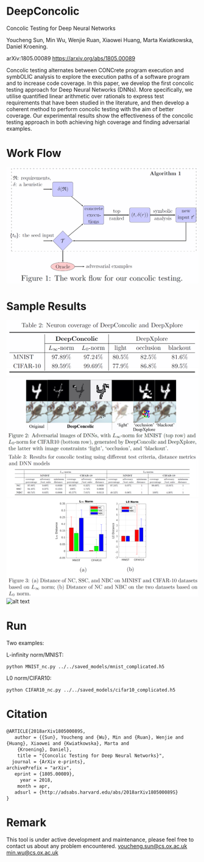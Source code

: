 # DeepConcolic
Concolic Testing for Deep Neural Networks

Youcheng Sun, Min Wu, Wenjie Ruan, Xiaowei Huang, Marta Kwiatkowska, Daniel Kroening.

arXiv:1805.00089 https://arxiv.org/abs/1805.00089

Concolic testing alternates between CONCrete program execution and symbOLIC analysis to explore the execution paths of a software program and to increase code coverage. In this paper, we develop the first concolic testing approach for Deep Neural Networks (DNNs). More specifically, we utilise quantified linear arithmetic over rationals to express test requirements that have been studied in the literature, and then develop a coherent method to perform concolic testing with the aim of better coverage. Our experimental results show the effectiveness of the concolic testing approach in both achieving high coverage and finding adversarial examples.

# Work Flow
![alt text](PaperData/Work_Flow.png)

# Sample Results
![alt text](PaperData/Neuron_Coverage.png)
![alt text](PaperData/Adversarial_Examples.png)
![alt text](PaperData/Concolic_Testing_Results.png)
![alt text](PaperData/Distance_Comparison.png)
![alt text](PaperData/Lipschitz_Constant_CoverageDistance_Comparison.png)

# Run
Two examples:

L-infinity norm/MNIST:
```
python MNIST_nc.py ../../saved_models/mnist_complicated.h5
```

L0 norm/CIFAR10:
```
python CIFAR10_nc.py ../../saved_models/cifar10_complicated.h5
```

# Citation

```
@ARTICLE{2018arXiv180500089S,
   author = {{Sun}, Youcheng and {Wu}, Min and {Ruan}, Wenjie and {Huang}, Xiaowei and {Kwiatkowska}, Marta and 
	{Kroening}, Daniel},
    title = "{Concolic Testing for Deep Neural Networks}",
  journal = {ArXiv e-prints},
archivePrefix = "arXiv",
   eprint = {1805.00089},
     year = 2018,
    month = apr,
   adsurl = {http://adsabs.harvard.edu/abs/2018arXiv180500089S}
}
```


# Remark
This tool is under active development and maintenance, please feel free to contact us about any problem encountered.
youcheng.sun@cs.ox.ac.uk
min.wu@cs.ox.ac.uk

